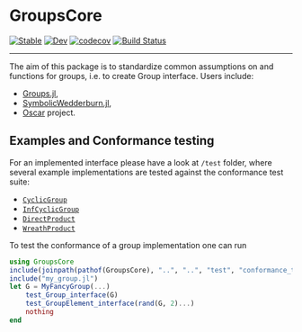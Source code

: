 # GroupsCore

[![Stable](https://img.shields.io/badge/docs-stable-blue.svg)](https://kalmarek.github.io/GroupsCore.jl/stable)
[![Dev](https://img.shields.io/badge/docs-dev-blue.svg)](https://kalmarek.github.io/GroupsCore.jl/dev)
[![codecov](https://codecov.io/gh/kalmarek/GroupsCore.jl/branch/main/graph/badge.svg?token=EW7jGqK5iY)](https://codecov.io/gh/kalmarek/GroupsCore.jl)
[![Build Status](https://github.com/kalmarek/GroupsCore.jl/workflows/CI/badge.svg)](https://github.com/kalmarek/GroupsCore.jl/actions?query=workflow%3ACI)

----

The aim of this package is to standardize common assumptions on and functions for groups, i.e. to create
Group interface.
Users include:
* [Groups.jl](https://github.com/kalmarek/Groups.jl),
* [SymbolicWedderburn.jl](https://github.com/kalmarek/SymbolicWedderburn.jl),
* [Oscar](https://github.com/oscar-system/Oscar.jl) project.

## Examples and Conformance testing

For an implemented interface please have a look at `/test` folder, where several
example implementations are tested against the conformance test suite:
  * [`CyclicGroup`](https://github.com/kalmarek/GroupsCore.jl/blob/main/test/cyclic.jl)
  * [`InfCyclicGroup`](https://github.com/kalmarek/GroupsCore.jl/blob/main/test/infinite_cyclic.jl)
  * [`DirectProduct`](https://github.com/kalmarek/GroupsCore.jl/blob/main/src/constructions/direct_product.jl)
  * [`WreathProduct`](https://github.com/kalmarek/GroupsCore.jl/blob/main/src/constructions/wreath_product.jl)

To test the conformance of a group implementation one can run

```julia
using GroupsCore
include(joinpath(pathof(GroupsCore), "..", "..", "test", "conformance_test.jl"))
include("my_group.jl")
let G = MyFancyGroup(...)
    test_Group_interface(G)
    test_GroupElement_interface(rand(G, 2)...)
    nothing
end
```
